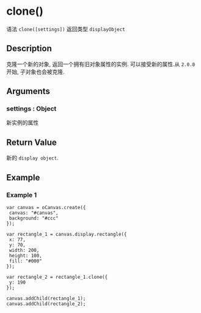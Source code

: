 # clone()

语法 `clone([settings])` 返回类型 `displayObject`

## Description 

克隆一个新的对象, 返回一个拥有旧对象属性的实例.
可以接受新的属性.从 `2.0.0` 开始, 子对象也会被克隆.

## Arguments 

### settings : Object 

新实例的属性 

## Return Value

新的 `display object`.

## Example

### Example 1

```
var canvas = oCanvas.create({
 canvas: "#canvas",
 background: "#ccc"
});

var rectangle_1 = canvas.display.rectangle({
 x: 77,
 y: 70,
 width: 200,
 height: 100,
 fill: "#000"
});

var rectangle_2 = rectangle_1.clone({
 y: 190
});

canvas.addChild(rectangle_1);
canvas.addChild(rectangle_2);
```
